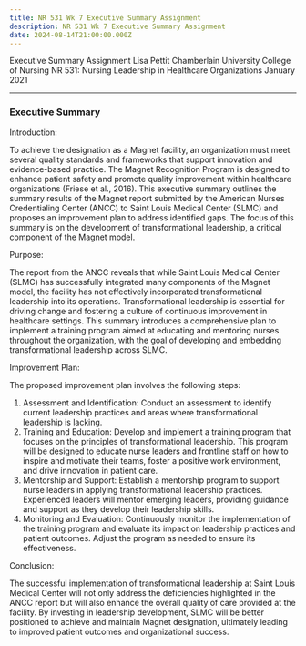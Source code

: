```yaml
---
title: NR 531 Wk 7 Executive Summary Assignment
description: NR 531 Wk 7 Executive Summary Assignment
date: 2024-08-14T21:00:00.000Z
---
```


Executive Summary Assignment
Lisa Pettit
Chamberlain University College of Nursing
NR 531: Nursing Leadership in Healthcare Organizations
January 2021

***

### Executive Summary

Introduction:

To achieve the designation as a Magnet facility, an organization must meet several quality standards and frameworks that support innovation and evidence-based practice. The Magnet Recognition Program is designed to enhance patient safety and promote quality improvement within healthcare organizations (Friese et al., 2016). This executive summary outlines the summary results of the Magnet report submitted by the American Nurses Credentialing Center (ANCC) to Saint Louis Medical Center (SLMC) and proposes an improvement plan to address identified gaps. The focus of this summary is on the development of transformational leadership, a critical component of the Magnet model.

Purpose:

The report from the ANCC reveals that while Saint Louis Medical Center (SLMC) has successfully integrated many components of the Magnet model, the facility has not effectively incorporated transformational leadership into its operations. Transformational leadership is essential for driving change and fostering a culture of continuous improvement in healthcare settings. This summary introduces a comprehensive plan to implement a training program aimed at educating and mentoring nurses throughout the organization, with the goal of developing and embedding transformational leadership across SLMC.

Improvement Plan:

The proposed improvement plan involves the following steps:

1. Assessment and Identification: Conduct an assessment to identify current leadership practices and areas where transformational leadership is lacking.
2. Training and Education: Develop and implement a training program that focuses on the principles of transformational leadership. This program will be designed to educate nurse leaders and frontline staff on how to inspire and motivate their teams, foster a positive work environment, and drive innovation in patient care.
3. Mentorship and Support: Establish a mentorship program to support nurse leaders in applying transformational leadership practices. Experienced leaders will mentor emerging leaders, providing guidance and support as they develop their leadership skills.
4. Monitoring and Evaluation: Continuously monitor the implementation of the training program and evaluate its impact on leadership practices and patient outcomes. Adjust the program as needed to ensure its effectiveness.

Conclusion:

The successful implementation of transformational leadership at Saint Louis Medical Center will not only address the deficiencies highlighted in the ANCC report but will also enhance the overall quality of care provided at the facility. By investing in leadership development, SLMC will be better positioned to achieve and maintain Magnet designation, ultimately leading to improved patient outcomes and organizational success.
